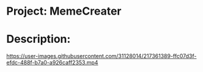 # Project: MemeCreater


# Description: 




https://user-images.githubusercontent.com/31128014/217361389-ffc07d3f-efdc-488f-b7a0-a926caff2353.mp4


  
